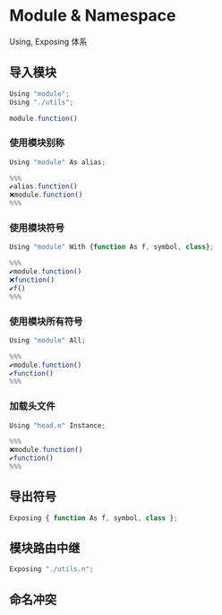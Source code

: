 # Module & Namespace

Using, Exposing 体系


## 导入模块

```ts
Using "module";
Using "./utils";

module.function()
```

### 使用模块别称

```ts
Using "module" As alias;

%%%
✔️alias.function()
❌module.function() 
%%%
```

### 使用模块符号

```ts
Using "module" With {function As f, symbol, class};

%%% 
✔️module.function() 
❌function()
✔️f()
%%%
```

### 使用模块所有符号

```ts
Using "module" All;

%%% 
✔️module.function() 
✔️function()
%%%
```

### 加载头文件

```ts
Using "head.n" Instance;

%%% 
❌️module.function() 
✔️function()
%%%
```

## 导出符号

```ts
Exposing { function As f, symbol, class };
```

## 模块路由中继

```ts
Exposing "./utils.n";
```

## 命名冲突

